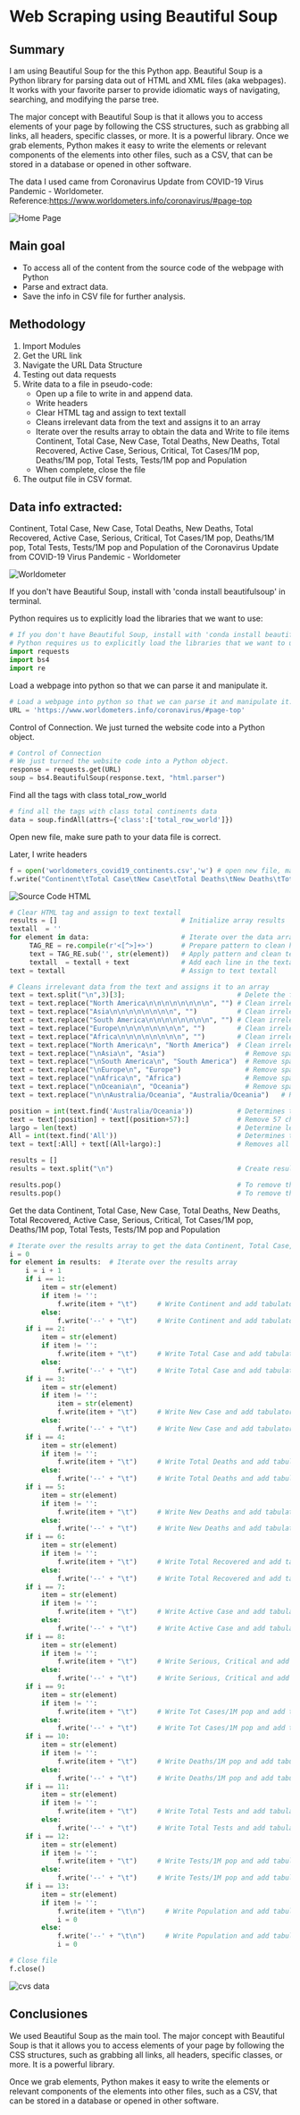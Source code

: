 # Web Scraping using Beautiful Soup

## Summary

I am using Beautiful Soup for the this Python app. Beautiful Soup is a Python library for parsing data out of HTML and XML files (aka webpages). It works with your favorite parser to provide idiomatic ways of navigating, searching, and modifying the parse tree.

The major concept with Beautiful Soup is that it allows you to access elements of your page by following the CSS structures, such as grabbing all links, all headers, specific classes, or more. It is a powerful library. Once we grab elements, Python makes it easy to write the elements or relevant components of the elements into other files, such as a CSV, that can be stored in a database or opened in other software.

The data I used came from Coronavirus Update from COVID-19 Virus Pandemic - Worldometer. Reference:https://www.worldometers.info/coronavirus/#page-top

![Home Page](images/home.png)

## Main goal

+ To access all of the content from the source code of the webpage with Python
+ Parse and extract data. 
+ Save the info in CSV file for further analysis.

## Methodology

1. Import Modules
2. Get the URL link
3. Navigate the URL Data Structure
4. Testing out data requests
5. Write data to a file in pseudo-code:
    + Open up a file to write in and append data. 
    + Write headers
    + Clear HTML tag and assign to text textall
    + Cleans irrelevant data from the text and assigns it to an array
    + Iterate over the results array to obtain the data and Write to file items Continent, Total Case, New Case, Total Deaths, New Deaths, Total Recovered, Active Case, Serious, Critical, Tot Cases/1M pop, Deaths/1M pop, Total Tests, Tests/1M pop and Population 
    + When complete, close the file
6. The output file in CSV format.

## Data info extracted:

Continent, Total Case, New Case, Total Deaths, New Deaths, Total Recovered, Active Case, Serious, Critical, Tot Cases/1M pop, Deaths/1M pop, Total Tests, Tests/1M pop and Population of the Coronavirus Update from COVID-19 Virus Pandemic - Worldometer

![Worldometer](images/Worldometer.png)

If you don't have Beautiful Soup, install with 'conda install beautifulsoup' in terminal.

Python requires us to explicitly load the libraries that we want to use:


```python
# If you don't have Beautiful Soup, install with 'conda install beautifulsoup' in terminal
# Python requires us to explicitly load the libraries that we want to use:
import requests
import bs4
import re
```

Load a webpage into python so that we can parse it and manipulate it.


```python
# Load a webpage into python so that we can parse it and manipulate it.
URL = 'https://www.worldometers.info/coronavirus/#page-top'
```

Control of Connection. We just turned the website code into a Python object. 


```python
# Control of Connection
# We just turned the website code into a Python object. 
response = requests.get(URL)
soup = bs4.BeautifulSoup(response.text, "html.parser")
```

Find all the tags with class total_row_world


```python
# find all the tags with class total continents data
data = soup.findAll(attrs={'class':['total_row_world']})
```

Open new file, make sure path to your data file is correct.

Later, I write headers


```python
f = open('worldometers_covid19_continents.csv','w') # open new file, make sure path to your data file is correct
f.write("Continent\tTotal Case\tNew Case\tTotal Deaths\tNew Deaths\tTotal Recovered\tActive Case\tSerious, Critical\tTot Cases/1M pop\tDeaths/1M pop\tTotal Tests\tTests/1M pop\tPopulation" + "\n") # write headers
```


![Source Code HTML](images/code.png)


```python
# Clear HTML tag and assign to text textall
results = []                               # Initialize array results
textall  = '' 
for element in data:                       # Iterate over the data array
     TAG_RE = re.compile(r'<[^>]+>')       # Prepare pattern to clean html tag from str (element) strings
     text = TAG_RE.sub('', str(element))   # Apply pattern and clean text html tag
     textall  = textall + text             # Add each line in the textall string
text = textall                             # Assign to text textall
```


```python
# Cleans irrelevant data from the text and assigns it to an array
text = text.split("\n",3)[3];                            # Delete the first 3 lines of the text
text = text.replace("North America\n\n\n\n\n\n\n\n", "") # Clean irrelevant data from the text
text = text.replace("Asia\n\n\n\n\n\n\n\n", "")          # Clean irrelevant data from the text
text = text.replace("South America\n\n\n\n\n\n\n\n", "") # Clean irrelevant data from the text
text = text.replace("Europe\n\n\n\n\n\n\n\n", "")        # Clean irrelevant data from the text
text = text.replace("Africa\n\n\n\n\n\n\n\n", "")        # Clean irrelevant data from the text
text = text.replace("North America\n", "North America")  # Clean irrelevant data from the text
text = text.replace("\nAsia\n", "Asia")                    # Remove space after string 
text = text.replace("\nSouth America\n", "South America")  # Remove space after string 
text = text.replace("\nEurope\n", "Europe")                # Remove space after string
text = text.replace("\nAfrica\n", "Africa")                # Remove space after string
text = text.replace("\nOceania\n", "Oceania")              # Remove space after string 
text = text.replace("\n\nAustralia/Oceania", "Australia/Oceania")   # Remove space before string

position = int(text.find('Australia/Oceania'))           # Determines the position of the Australia / Oceania string   
text = text[:position] + text[(position+57):]            # Remove 57 characters after the string Australia / Oceania
largo = len(text)                                        # Determine length of text                                    
All = int(text.find('All'))                              # Determines the position of the string All    
text = text[:All] + text[(All+largo):]                   # Removes all characters from the text starting from the string All to the end

results = []
results = text.split("\n")                               # Create result arrays with valid data

results.pop()                                            # To remove the last item from the list            
results.pop()                                            # To remove the last item from the list
```


Get the data Continent, Total Case, New Case, Total Deaths, New Deaths, Total Recovered, Active Case, Serious, Critical, Tot Cases/1M pop, Deaths/1M pop, Total Tests, Tests/1M pop and Population


```python
# Iterate over the results array to get the data Continent, Total Case, New Case, Total Deaths, New Deaths, Total Recovered, Active Case, Serious, Critical, Tot Cases/1M pop, Deaths/1M pop, Total Tests, Tests/1M pop and Population
i = 0
for element in results:  # Iterate over the results array
    i = i + 1
    if i == 1:         
        item = str(element)
        if item != '':
            f.write(item + "\t")     # Write Continent and add tabulator
        else:
            f.write('--' + "\t")     # Write Continent and add tabulator
    if i == 2: 
        item = str(element)
        if item != '':
            f.write(item + "\t")     # Write Total Case and add tabulator
        else:
            f.write('--' + "\t")     # Write Total Case and add tabulator
    if i == 3: 
        item = str(element)
        if item != '':
            item = str(element)
            f.write(item + "\t")     # Write New Case and add tabulator
        else:
            f.write('--' + "\t")     # Write New Case and add tabulator
    if i == 4: 
        item = str(element)
        if item != '':
            f.write(item + "\t")     # Write Total Deaths and add tabulator
        else:
            f.write('--' + "\t")     # Write Total Deaths and add tabulator
    if i == 5: 
        item = str(element)
        if item != '':
            f.write(item + "\t")     # Write New Deaths and add tabulator
        else:
            f.write('--' + "\t")     # Write New Deaths and add tabulator 
    if i == 6: 
        item = str(element)
        if item != '':
            f.write(item + "\t")     # Write Total Recovered and add tabulator
        else:
            f.write('--' + "\t")     # Write Total Recovered and add tabulator 
    if i == 7: 
        item = str(element)
        if item != '':
            f.write(item + "\t")     # Write Active Case and add tabulator
        else:
            f.write('--' + "\t")     # Write Active Case and add tabulator 
    if i == 8: 
        item = str(element)
        if item != '':
            f.write(item + "\t")     # Write Serious, Critical and add tabulator
        else:
            f.write('--' + "\t")     # Write Serious, Critical and add tabulator 
    if i == 9: 
        item = str(element)
        if item != '':
            f.write(item + "\t")     # Write Tot Cases/1M pop and add tabulator
        else:
            f.write('--' + "\t")     # Write Tot Cases/1M pop and add tabulator 
    if i == 10: 
        item = str(element)
        if item != '':
            f.write(item + "\t")     # Write Deaths/1M pop and add tabulator
        else:
            f.write('--' + "\t")     # Write Deaths/1M pop and add tabulator  
    if i == 11: 
        item = str(element)
        if item != '':
            f.write(item + "\t")     # Write Total Tests and add tabulator
        else:
            f.write('--' + "\t")     # Write Total Tests and add tabulator 
    if i == 12: 
        item = str(element)
        if item != '':
            f.write(item + "\t")     # Write Tests/1M pop and add tabulator
        else:
            f.write('--' + "\t")     # Write Tests/1M pop and add tabulator 
    if i == 13: 
        item = str(element)
        if item != '':
            f.write(item + "\t\n")     # Write Population and add tabulator
            i = 0
        else:
            f.write('--' + "\t\n")     # Write Population and add tabulator 
            i = 0
```


```python
# Close file
f.close()
```

![cvs data](images/cvs.png)

## Conclusiones

We used Beautiful Soup as the main tool. The major concept with Beautiful Soup is that it allows you to access elements of your page by following the CSS structures, such as grabbing all links, all headers, specific classes, or more. It is a powerful library.

 Once we grab elements, Python makes it easy to write the elements or relevant components of the elements into other files, such as a CSV, that can be stored in a database or opened in other software.
